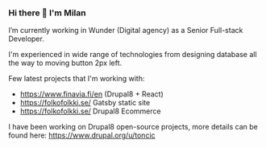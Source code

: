 ### Hi there 👋 I'm Milan

I’m currently working in Wunder (Digital agency) as a Senior Full-stack Developer.

I'm experienced in wide range of technologies from designing database all the way to moving button 2px left.

Few latest projects that I'm working with:
 - https://www.finavia.fi/en (Drupal8 + React)
 - https://folkofolkki.se/ Gatsby static site
 - https://folkofolkki.se/ Drupal8 Ecommerce
 
 
 I have been working on Drupal8 open-source projects, more details can be found here: https://www.drupal.org/u/toncic
<!--
**toncic/toncic** is a ✨ _special_ ✨ repository because its `README.md` (this file) appears on your GitHub profile.

Here are some ideas to get you started:

- 🔭 I’m currently working on ...
- 🌱 I’m currently learning ...
- 👯 I’m looking to collaborate on ...
- 🤔 I’m looking for help with ...
- 💬 Ask me about ...
- 📫 How to reach me: ...
- 😄 Pronouns: ...
- ⚡ Fun fact: ...
-->
